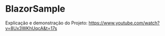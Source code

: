 # BlazorSample

Explicação e demonstração do Projeto:
https://www.youtube.com/watch?v=8Ux3WKhUqcA&t=17s
